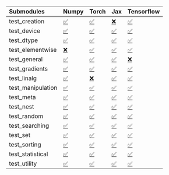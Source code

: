 | Submodules        | Numpy                                                                                                                           | Torch                                                                                                                           | Jax                                                                                                                             | Tensorflow                                                                                                                      |
|:------------------|:--------------------------------------------------------------------------------------------------------------------------------|:--------------------------------------------------------------------------------------------------------------------------------|:--------------------------------------------------------------------------------------------------------------------------------|:--------------------------------------------------------------------------------------------------------------------------------|
| test_creation     | <a href="https://github.com/unifyai/ivy/runs/8130525441?check_suite_focus=true" rel="noopener noreferrer" target="_blank">✅</a> | <a href="https://github.com/unifyai/ivy/runs/8130528281?check_suite_focus=true" rel="noopener noreferrer" target="_blank">✅</a> | <a href="https://github.com/unifyai/ivy/runs/8130531103?check_suite_focus=true" rel="noopener noreferrer" target="_blank">❌</a> | <a href="https://github.com/unifyai/ivy/runs/8130534000?check_suite_focus=true" rel="noopener noreferrer" target="_blank">✅</a> |
| test_device       | <a href="https://github.com/unifyai/ivy/runs/8130525577?check_suite_focus=true" rel="noopener noreferrer" target="_blank">✅</a> | <a href="https://github.com/unifyai/ivy/runs/8130528439?check_suite_focus=true" rel="noopener noreferrer" target="_blank">✅</a> | <a href="https://github.com/unifyai/ivy/runs/8130531301?check_suite_focus=true" rel="noopener noreferrer" target="_blank">✅</a> | <a href="https://github.com/unifyai/ivy/runs/8130534147?check_suite_focus=true" rel="noopener noreferrer" target="_blank">✅</a> |
| test_dtype        | <a href="https://github.com/unifyai/ivy/runs/8130525769?check_suite_focus=true" rel="noopener noreferrer" target="_blank">✅</a> | <a href="https://github.com/unifyai/ivy/runs/8130528575?check_suite_focus=true" rel="noopener noreferrer" target="_blank">✅</a> | <a href="https://github.com/unifyai/ivy/runs/8130531546?check_suite_focus=true" rel="noopener noreferrer" target="_blank">✅</a> | <a href="https://github.com/unifyai/ivy/runs/8130534288?check_suite_focus=true" rel="noopener noreferrer" target="_blank">✅</a> |
| test_elementwise  | <a href="https://github.com/unifyai/ivy/runs/8130525900?check_suite_focus=true" rel="noopener noreferrer" target="_blank">❌</a> | <a href="https://github.com/unifyai/ivy/runs/8130528744?check_suite_focus=true" rel="noopener noreferrer" target="_blank">✅</a> | <a href="https://github.com/unifyai/ivy/runs/8130531783?check_suite_focus=true" rel="noopener noreferrer" target="_blank">✅</a> | <a href="https://github.com/unifyai/ivy/runs/8130534426?check_suite_focus=true" rel="noopener noreferrer" target="_blank">✅</a> |
| test_general      | <a href="https://github.com/unifyai/ivy/runs/8130526066?check_suite_focus=true" rel="noopener noreferrer" target="_blank">✅</a> | <a href="https://github.com/unifyai/ivy/runs/8130528947?check_suite_focus=true" rel="noopener noreferrer" target="_blank">✅</a> | <a href="https://github.com/unifyai/ivy/runs/8130531965?check_suite_focus=true" rel="noopener noreferrer" target="_blank">✅</a> | <a href="https://github.com/unifyai/ivy/runs/8130534569?check_suite_focus=true" rel="noopener noreferrer" target="_blank">❌</a> |
| test_gradients    | <a href="https://github.com/unifyai/ivy/runs/8130526226?check_suite_focus=true" rel="noopener noreferrer" target="_blank">✅</a> | <a href="https://github.com/unifyai/ivy/runs/8130529066?check_suite_focus=true" rel="noopener noreferrer" target="_blank">✅</a> | <a href="https://github.com/unifyai/ivy/runs/8130532154?check_suite_focus=true" rel="noopener noreferrer" target="_blank">✅</a> | <a href="https://github.com/unifyai/ivy/runs/8130534785?check_suite_focus=true" rel="noopener noreferrer" target="_blank">✅</a> |
| test_linalg       | <a href="https://github.com/unifyai/ivy/runs/8130526388?check_suite_focus=true" rel="noopener noreferrer" target="_blank">✅</a> | <a href="https://github.com/unifyai/ivy/runs/8130529210?check_suite_focus=true" rel="noopener noreferrer" target="_blank">❌</a> | <a href="https://github.com/unifyai/ivy/runs/8130532331?check_suite_focus=true" rel="noopener noreferrer" target="_blank">✅</a> | <a href="https://github.com/unifyai/ivy/runs/8130534903?check_suite_focus=true" rel="noopener noreferrer" target="_blank">✅</a> |
| test_manipulation | <a href="https://github.com/unifyai/ivy/runs/8130526619?check_suite_focus=true" rel="noopener noreferrer" target="_blank">✅</a> | <a href="https://github.com/unifyai/ivy/runs/8130529398?check_suite_focus=true" rel="noopener noreferrer" target="_blank">✅</a> | <a href="https://github.com/unifyai/ivy/runs/8130532500?check_suite_focus=true" rel="noopener noreferrer" target="_blank">✅</a> | <a href="https://github.com/unifyai/ivy/runs/8130535029?check_suite_focus=true" rel="noopener noreferrer" target="_blank">✅</a> |
| test_meta         | <a href="https://github.com/unifyai/ivy/runs/8130526840?check_suite_focus=true" rel="noopener noreferrer" target="_blank">✅</a> | <a href="https://github.com/unifyai/ivy/runs/8130529570?check_suite_focus=true" rel="noopener noreferrer" target="_blank">✅</a> | <a href="https://github.com/unifyai/ivy/runs/8130532696?check_suite_focus=true" rel="noopener noreferrer" target="_blank">✅</a> | <a href="https://github.com/unifyai/ivy/runs/8130535159?check_suite_focus=true" rel="noopener noreferrer" target="_blank">✅</a> |
| test_nest         | <a href="https://github.com/unifyai/ivy/runs/8130527118?check_suite_focus=true" rel="noopener noreferrer" target="_blank">✅</a> | <a href="https://github.com/unifyai/ivy/runs/8130529756?check_suite_focus=true" rel="noopener noreferrer" target="_blank">✅</a> | <a href="https://github.com/unifyai/ivy/runs/8130532829?check_suite_focus=true" rel="noopener noreferrer" target="_blank">✅</a> | <a href="https://github.com/unifyai/ivy/runs/8130535380?check_suite_focus=true" rel="noopener noreferrer" target="_blank">✅</a> |
| test_random       | <a href="https://github.com/unifyai/ivy/runs/8130527340?check_suite_focus=true" rel="noopener noreferrer" target="_blank">✅</a> | <a href="https://github.com/unifyai/ivy/runs/8130529899?check_suite_focus=true" rel="noopener noreferrer" target="_blank">✅</a> | <a href="https://github.com/unifyai/ivy/runs/8130533014?check_suite_focus=true" rel="noopener noreferrer" target="_blank">✅</a> | <a href="https://github.com/unifyai/ivy/runs/8130535517?check_suite_focus=true" rel="noopener noreferrer" target="_blank">✅</a> |
| test_searching    | <a href="https://github.com/unifyai/ivy/runs/8130527597?check_suite_focus=true" rel="noopener noreferrer" target="_blank">✅</a> | <a href="https://github.com/unifyai/ivy/runs/8130530053?check_suite_focus=true" rel="noopener noreferrer" target="_blank">✅</a> | <a href="https://github.com/unifyai/ivy/runs/8130533184?check_suite_focus=true" rel="noopener noreferrer" target="_blank">✅</a> | <a href="https://github.com/unifyai/ivy/runs/8130535667?check_suite_focus=true" rel="noopener noreferrer" target="_blank">✅</a> |
| test_set          | <a href="https://github.com/unifyai/ivy/runs/8130527792?check_suite_focus=true" rel="noopener noreferrer" target="_blank">✅</a> | <a href="https://github.com/unifyai/ivy/runs/8130530288?check_suite_focus=true" rel="noopener noreferrer" target="_blank">✅</a> | <a href="https://github.com/unifyai/ivy/runs/8130533351?check_suite_focus=true" rel="noopener noreferrer" target="_blank">✅</a> | <a href="https://github.com/unifyai/ivy/runs/8130535884?check_suite_focus=true" rel="noopener noreferrer" target="_blank">✅</a> |
| test_sorting      | <a href="https://github.com/unifyai/ivy/runs/8130527922?check_suite_focus=true" rel="noopener noreferrer" target="_blank">✅</a> | <a href="https://github.com/unifyai/ivy/runs/8130530467?check_suite_focus=true" rel="noopener noreferrer" target="_blank">✅</a> | <a href="https://github.com/unifyai/ivy/runs/8130533484?check_suite_focus=true" rel="noopener noreferrer" target="_blank">✅</a> | <a href="https://github.com/unifyai/ivy/runs/8130536033?check_suite_focus=true" rel="noopener noreferrer" target="_blank">✅</a> |
| test_statistical  | <a href="https://github.com/unifyai/ivy/runs/8130528024?check_suite_focus=true" rel="noopener noreferrer" target="_blank">✅</a> | <a href="https://github.com/unifyai/ivy/runs/8130530650?check_suite_focus=true" rel="noopener noreferrer" target="_blank">✅</a> | <a href="https://github.com/unifyai/ivy/runs/8130533631?check_suite_focus=true" rel="noopener noreferrer" target="_blank">✅</a> | <a href="https://github.com/unifyai/ivy/runs/8130536145?check_suite_focus=true" rel="noopener noreferrer" target="_blank">✅</a> |
| test_utility      | <a href="https://github.com/unifyai/ivy/runs/8130528157?check_suite_focus=true" rel="noopener noreferrer" target="_blank">✅</a> | <a href="https://github.com/unifyai/ivy/runs/8130530879?check_suite_focus=true" rel="noopener noreferrer" target="_blank">✅</a> | <a href="https://github.com/unifyai/ivy/runs/8130533789?check_suite_focus=true" rel="noopener noreferrer" target="_blank">✅</a> | <a href="https://github.com/unifyai/ivy/runs/8130536267?check_suite_focus=true" rel="noopener noreferrer" target="_blank">✅</a> |